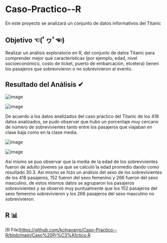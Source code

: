 # Caso-Practico--R
En este proyecto se analizará un conjunto de datos informativos del Titanic

## Objetivo ☜(ﾟヮﾟ☜)
Realizar un análisis exploratorio en R, del conjunto de datos Titanic para comprender mejor
qué características (por ejemplo, edad, nivel socioeconómico, costo de ticket, puerto de
embarcación, etcétera) tienen los pasajeros que sobrevivieron o no sobrevivieron al evento.



## Resultado del Análisis ✔
![image](https://github.com/user-attachments/assets/dbf34da6-bb92-47c3-83fc-75018cc5fc40)

![image](https://github.com/user-attachments/assets/de7755f5-1d4d-4d6b-bcb9-7ebdf853a0c5)

De acuerdo a los datos analizados del caso práctico del Titanic de los 418 datos analizados, 
se pudo observar que hubo un porcentaje muy cercano de número de sobrevivientes tanto entre 
los pasajeros que viajaban en clase baja como en la clase media.


![image](https://github.com/user-attachments/assets/a043f8d6-b372-4f7d-af68-508ea6e94e22)

![image](https://github.com/user-attachments/assets/faa13120-a457-47ea-ab76-2461c6225dbe)

Así mismo se puo observar que la media de la edad de los sobrevivientes fueron de adulto jóvenes ya 
que se calculó la edad promedio dando como resultado 30.3. Así mismo se hizo un análisis del sexo de 
los sobrevivientes de los 418 pasajeros, 152 fueron del sexo femenino y 266 fueron del sexo masculino, 
de estos mismos datos se agruparon los pasajeros sobrevivientes y se observó muy puntualmente que los 152 
pasajeros del sexo femenino sobrevivieron y los 266 pasajeros del sexo masculino no sobrevivieron.

## R 📊
[R File]https://github.com/kclnavarro/Caso-Practico--R/blob/main/Caso%20Pr%C3%A1ctico.R 

